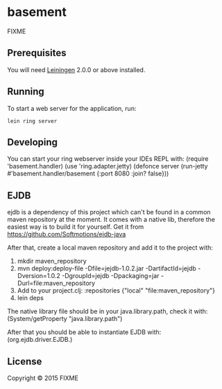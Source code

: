 # basement

FIXME

## Prerequisites

You will need [Leiningen][] 2.0.0 or above installed.

[leiningen]: https://github.com/technomancy/leiningen

## Running

To start a web server for the application, run:

    lein ring server

## Developing

You can start your ring webserver inside your IDEs REPL with:
  (require 'basement.handler)
  (use 'ring.adapter.jetty)
  (defonce server (run-jetty #'basement.handler/basement {:port 8080 :join? false}))

## EJDB

ejdb is a dependency of this project which can't be found in a common maven repository at the moment.
It comes with a native lib, therefore the easiest way is to build it for yourself.
Get it from https://github.com/Softmotions/ejdb-java

After that, create a local maven repository and add it to the project with:
1. mkdir maven_repository
2. mvn deploy:deploy-file -Dfile=jejdb-1.0.2.jar -DartifactId=jejdb -Dversion=1.0.2 -DgroupId=jejdb -Dpackaging=jar -Durl=file:maven_repository
3. Add to your project.clj:
   :repositories {"local" "file:maven_repository"}
4. lein deps

The native library file should be in your java.library.path, check it with:
   (System/getProperty "java.library.path")

After that you should be able to instantiate EJDB with:
   (org.ejdb.driver.EJDB.)

## License

Copyright © 2015 FIXME
